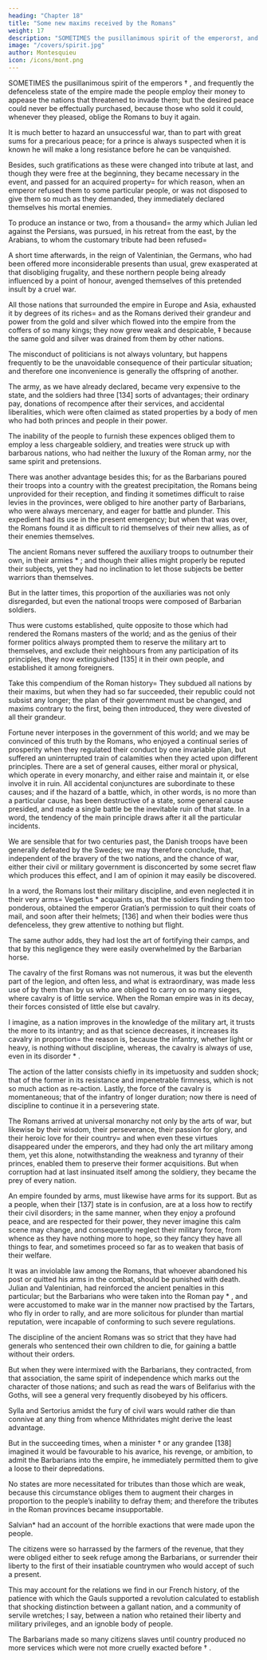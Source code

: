 ```yaml
---
heading: "Chapter 18"
title: "Some new maxims received by the Romans"
weight: 17
description: "SOMETIMES the pusillanimous spirit of the emperors†, and frequently the defenceless state of the empire made the people employ their money to appease the nations that threatened to invade them"
image: "/covers/spirit.jpg"
author: Montesquieu
icon: /icons/mont.png
---
```




SOMETIMES the pusillanimous spirit of the emperors † , and frequently the defenceless state of the empire made the people employ their money to appease the nations that threatened to invade them; but the desired peace could never be effectually purchased, because those who sold it could, whenever they pleased, oblige the Romans to buy it again.

It is much better to hazard an unsuccessful war, than to part with great sums for a precarious peace; for a prince is always suspected when it is known he will make a long resistance before he can be vanquished.

Besides, such gratifications as these were changed into tribute at last, and though they were free at the beginning, they became necessary in the event, and passed for an acquired property=  for which reason, when an emperor refused them to some particular people, or was not disposed to give them so much as they demanded, they immediately declared themselves his mortal enemies. 

To produce an instance or two, from a thousand=  the army which Julian led against the Persians, was pursued, in his retreat from the east, by the Arabians, to whom the customary tribute had been refused=  

A short time afterwards, in the reign of Valentinian, the Germans, who had been offered more inconsiderable presents than usual, grew exasperated at that disobliging frugality, and these northern people being already influenced by a point of honour, avenged themselves of this pretended insult by a cruel war.

All those nations that surrounded the empire in Europe and Asia, exhausted it by degrees of its riches=  and as the Romans derived their grandeur and power from the gold and silver which flowed into the empire from the coffers of so many kings; they now grew weak and despicable, ‡ because the same gold and silver was drained from them by other nations.

The misconduct of politicians is not always voluntary, but happens frequently to be the unavoidable consequence of their particular situation; and therefore one inconvenience is generally the offspring of another.

The army, as we have already declared, became very expensive to the state, and the soldiers had three [134] sorts of advantages; their ordinary pay, donations of recompence after their services, and accidental liberalities, which were often claimed as stated properties by a body of men who had both princes and people in their power.

The inability of the people to furnish these expences obliged them to employ a less chargeable soldiery, and treaties were struck up with barbarous nations, who had neither the luxury of the Roman army, nor the same spirit and pretensions.

There was another advantage besides this; for as the Barbarians poured their troops into a country with the greatest precipitation, the Romans being unprovided for their reception, and finding it sometimes difficult to raise levies in the provinces, were obliged to hire another party of Barbarians, who were always mercenary, and eager for battle and plunder. This expedient had its use in the present emergency; but when that was over, the Romans found it as difficult to rid themselves of their new allies, as of their enemies themselves.

The ancient Romans never suffered the auxiliary troops to outnumber their own, in their armies * ; and though their allies might properly be reputed their subjects, yet they had no inclination to let those subjects be better warriors than themselves.

But in the latter times, this proportion of the auxiliaries was not only disregarded, but even the national troops were composed of Barbarian soldiers.

Thus were customs established, quite opposite to those which had rendered the Romans masters of the world; and as the genius of their former politics always prompted them to reserve the military art to themselves, and exclude their neighbours from any participation of its principles, they now extinguished [135] it in their own people, and established it among foreigners.

Take this compendium of the Roman history=  They subdued all nations by their maxims, but when they had so far succeeded, their republic could not subsist any longer; the plan of their government must be changed, and maxims contrary to the first, being then introduced, they were divested of all their grandeur.

Fortune never interposes in the government of this world; and we may be convinced of this truth by the Romans, who enjoyed a continual series of prosperity when they regulated their conduct by one invariable plan, but suffered an uninterrupted train of calamities when they acted upon different principles. There are a set of general causes, either moral or physical, which operate in every monarchy, and either raise and maintain it, or else involve it in ruin. All accidental conjunctures are subordinate to these causes; and if the hazard of a battle, which, in other words, is no more than a particular cause, has been destructive of a state, some general cause presided, and made a single battle be the inevitable ruin of that state. In a word, the tendency of the main principle draws after it all the particular incidents.

We are sensible that for two centuries past, the Danish troops have been generally defeated by the Swedes; we may therefore conclude, that, independent of the bravery of the two nations, and the chance of war, either their civil or military government is disconcerted by some secret flaw which produces this effect, and I am of opinion it may easily be discovered.

In a word, the Romans lost their military discipline, and even neglected it in their very arms=  Vegetius * acquaints us, that the soldiers finding them too ponderous, obtained the emperor Gratian’s permission to quit their coats of mail, and soon after their helmets; [136] and when their bodies were thus defenceless, they grew attentive to nothing but flight.

The same author adds, they had lost the art of fortifying their camps, and that by this negligence they were easily overwhelmed by the Barbarian horse.

The cavalry of the first Romans was not numerous, it was but the eleventh part of the legion, and often less, and what is extraordinary, was made less use of by them than by us who are obliged to carry on so many sieges, where cavalry is of little service. When the Roman empire was in its decay, their forces consisted of little else but cavalry.

I imagine, as a nation improves in the knowledge of the military art, it trusts the more to its intantry; and as that science decreases, it increases its cavalry in proportion=  the reason is, because the infantry, whether light or heavy, is nothing without discipline, whereas, the cavalry is always of use, even in its disorder * . 

The action of the latter consists chiefly in its impetuosity and sudden shock; that of the former in its resistance and impenetrable firmness, which is not so much action as re-action. Lastly, the force of the cavalry is momentaneous; that of the infantry of longer duration; now there is need of discipline to continue it in a persevering state.

The Romans arrived at universal monarchy not only by the arts of war, but likewise by their wisdom, their perseverance, their passion for glory, and their heroic love for their country=  and when even these virtues disappeared under the emperors, and they had only the art military among them, yet this alone, notwithstanding the weakness and tyranny of their princes, enabled them to preserve their former acquisitions. But when corruption had at last insinuated itself among the soldiery, they became the prey of every nation.

An empire founded by arms, must likewise have arms for its support. But as a people, when their [137] state is in confusion, are at a loss how to rectify their civil disorders; in the same manner, when they enjoy a profound peace, and are respected for their power, they never imagine this calm scene may change, and consequently neglect their military force, from whence as they have nothing more to hope, so they fancy they have all things to fear, and sometimes proceed so far as to weaken that basis of their welfare.

It was an inviolable law among the Romans, that whoever abandoned his post or quitted his arms in the combat, should be punished with death. Julian and Valentinian, had reinforced the ancient penalties in this particular; but the Barbarians who were taken into the Roman pay * , and were accustomed to make war in the manner now practised by the Tartars, who fly in order to rally, and are more solicitous for plunder than martial reputation, were incapable of conforming to such severe regulations.

The discipline of the ancient Romans was so strict that they have had generals who sentenced their own children to die, for gaining a battle without their orders. 

But when they were intermixed with the Barbarians, they contracted, from that association, the same spirit of independence which marks out the character of those nations; and such as read the wars of Belifarius with the Goths, will see a general very frequently disobeyed by his officers.

Sylla and Sertorius amidst the fury of civil wars would rather die than connive at any thing from whence Mithridates might derive the least advantage. 

But in the succeeding times, when a minister † or any grandee [138] imagined it would be favourable to his avarice, his revenge, or ambition, to admit the Barbarians into the empire, he immediately permitted them to give a loose to their depredations.

No states are more necessitated for tributes than those which are weak, because this circumstance obliges them to augment their charges in proportion to the people’s inability to defray them; and therefore the tributes in the Roman provinces became insupportable.

Salvian* had an account of the horrible exactions that were made upon the people. 

The citizens were so harrassed by the farmers of the revenue, that they were obliged either to seek refuge among the Barbarians, or surrender their liberty to the first of their insatiable countrymen who would accept of such a present.

This may account for the relations we find in our French history, of the patience with which the Gauls supported a revolution calculated to establish that shocking distinction between a gallant nation, and a community of servile wretches; I say, between a nation who retained their liberty and military privileges, and an ignoble body of people. 

The Barbarians made so many citizens slaves until country produced no more services which were not more cruelly exacted before † .